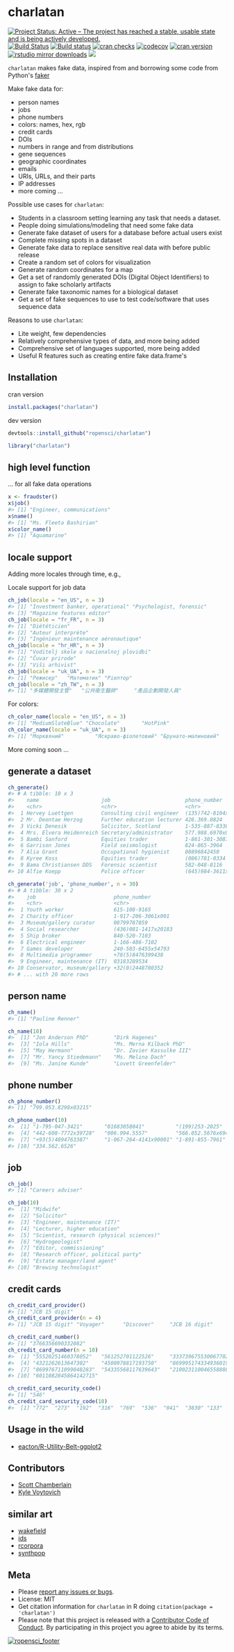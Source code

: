 charlatan
=========



[![Project Status: Active – The project has reached a stable, usable state and is being actively developed.](http://www.repostatus.org/badges/latest/active.svg)](http://www.repostatus.org/#active)
[![Build Status](https://travis-ci.org/ropensci/charlatan.svg?branch=master)](https://travis-ci.org/ropensci/charlatan)
[![Build status](https://ci.appveyor.com/api/projects/status/s2r5ltp3kcmxyb49?svg=true)](https://ci.appveyor.com/project/sckott/charlatan)
[![cran checks](https://cranchecks.info/badges/worst/charlatan)](https://cranchecks.info/pkgs/charlatan)
[![codecov](https://codecov.io/gh/ropensci/charlatan/branch/master/graph/badge.svg)](https://codecov.io/gh/ropensci/charlatan)
[![cran version](https://www.r-pkg.org/badges/version/charlatan)](https://cran.r-project.org/package=charlatan)
[![rstudio mirror downloads](https://cranlogs.r-pkg.org/badges/charlatan)](https://github.com/metacran/cranlogs.app)
[![](https://badges.ropensci.org/94_status.svg)](https://github.com/ropensci/onboarding/issues/94)

`charlatan` makes fake data, inspired from and borrowing some code from Python's [faker](https://github.com/joke2k/faker)

Make fake data for:

* person names
* jobs
* phone numbers
* colors: names, hex, rgb
* credit cards
* DOIs
* numbers in range and from distributions
* gene sequences
* geographic coordinates
* emails
* URIs, URLs, and their parts
* IP addresses
* more coming ...

Possible use cases for `charlatan`:

* Students in a classroom setting learning any task that needs a dataset.
* People doing simulations/modeling that need some fake data
* Generate fake dataset of users for a database before actual users exist
* Complete missing spots in a dataset
* Generate fake data to replace sensitive real data with before public release
* Create a random set of colors for visualization
* Generate random coordinates for a map
* Get a set of randomly generated DOIs (Digital Object Identifiers) to
assign to fake scholarly artifacts
* Generate fake taxonomic names for a biological dataset
* Get a set of fake sequences to use to test code/software that uses
sequence data

Reasons to use `charlatan`:

* Lite weight, few dependencies
* Relatively comprehensive types of data, and more being added
* Comprehensive set of languages supported, more being added
* Useful R features such as creating entire fake data.frame's

## Installation

cran version


```r
install.packages("charlatan")
```

dev version


```r
devtools::install_github("ropensci/charlatan")
```


```r
library("charlatan")
```

## high level function

... for all fake data operations


```r
x <- fraudster()
x$job()
#> [1] "Engineer, communications"
x$name()
#> [1] "Ms. Fleeta Bashirian"
x$color_name()
#> [1] "Aquamarine"
```

## locale support

Adding more locales through time, e.g.,

Locale support for job data


```r
ch_job(locale = "en_US", n = 3)
#> [1] "Investment banker, operational" "Psychologist, forensic"        
#> [3] "Magazine features editor"
ch_job(locale = "fr_FR", n = 3)
#> [1] "Diététicien"                       
#> [2] "Auteur interprète"                 
#> [3] "Ingénieur maintenance aéronautique"
ch_job(locale = "hr_HR", n = 3)
#> [1] "Voditelj skele u nacionalnoj plovidbi"
#> [2] "Čuvar prirode"                        
#> [3] "Viši arhivist"
ch_job(locale = "uk_UA", n = 3)
#> [1] "Режисер"   "Математик" "Ріелтор"
ch_job(locale = "zh_TW", n = 3)
#> [1] "多媒體開發主管"   "公共衛生醫師"     "產品企劃開發人員"
```

For colors:


```r
ch_color_name(locale = "en_US", n = 3)
#> [1] "MediumSlateBlue" "Chocolate"       "HotPink"
ch_color_name(locale = "uk_UA", n = 3)
#> [1] "Морквяний"          "Яскраво-фіолетовий" "Брунато-малиновий"
```

More coming soon ...

## generate a dataset


```r
ch_generate()
#> # A tibble: 10 x 3
#>    name                    job                        phone_number        
#>    <chr>                   <chr>                      <chr>               
#>  1 Hervey Luettgen         Consulting civil engineer  (135)742-8104x9887  
#>  2 Mr. Deontae Herzog      Further education lecturer 426.369.0824        
#>  3 Vicki Denesik           Solicitor, Scotland        1-535-887-8338x39579
#>  4 Mrs. Elvera Heidenreich Secretary/administrator    577.988.6970x0455   
#>  5 Bambi Sanford           Equities trader            1-861-301-3087x38656
#>  6 Garrison Jones          Field seismologist         824-865-3964        
#>  7 Alia Grant              Occupational hygienist     08896842450         
#>  8 Kyree Koss              Equities trader            (086)781-0334       
#>  9 Bama Christiansen DDS   Forensic scientist         582-048-8116        
#> 10 Alfie Koepp             Police officer             (645)984-3611x1223
```


```r
ch_generate('job', 'phone_number', n = 30)
#> # A tibble: 30 x 2
#>    job                         phone_number       
#>    <chr>                       <chr>              
#>  1 Youth worker                615-108-9165       
#>  2 Charity officer             1-917-206-3061x001 
#>  3 Museum/gallery curator      08799787859        
#>  4 Social researcher           (436)081-1417x20183
#>  5 Ship broker                 840-520-7103       
#>  6 Electrical engineer         1-166-486-7102     
#>  7 Games developer             240-503-6455x54793 
#>  8 Multimedia programmer       +78(5)8476399438   
#>  9 Engineer, maintenance (IT)  03183289534        
#> 10 Conservator, museum/gallery +32(0)2448780352   
#> # ... with 20 more rows
```


## person name


```r
ch_name()
#> [1] "Pauline Renner"
```


```r
ch_name(10)
#>  [1] "Jon Anderson PhD"        "Dirk Hagenes"           
#>  [3] "Iola Hills"              "Ms. Merna Kilback PhD"  
#>  [5] "May Hermann"             "Dr. Zavier Kassulke III"
#>  [7] "Mr. Yancy Stiedemann"    "Ms. Melina Dach"        
#>  [9] "Ms. Janine Kunde"        "Lovett Greenfelder"
```


## phone number


```r
ch_phone_number()
#> [1] "799.053.8298x03215"
```


```r
ch_phone_number(10)
#>  [1] "1-795-047-3421"       "01683058041"          "(199)253-2025"       
#>  [4] "442-608-7772x39728"   "006.994.5557"         "566.052.5676x69403"  
#>  [7] "+93(5)4894763387"     "1-067-264-4141x90001" "1-891-855-7961"      
#> [10] "334.562.6526"
```

## job


```r
ch_job()
#> [1] "Careers adviser"
```


```r
ch_job(10)
#>  [1] "Midwife"                                
#>  [2] "Solicitor"                              
#>  [3] "Engineer, maintenance (IT)"             
#>  [4] "Lecturer, higher education"             
#>  [5] "Scientist, research (physical sciences)"
#>  [6] "Hydrogeologist"                         
#>  [7] "Editor, commissioning"                  
#>  [8] "Research officer, political party"      
#>  [9] "Estate manager/land agent"              
#> [10] "Brewing technologist"
```

## credit cards


```r
ch_credit_card_provider()
#> [1] "JCB 15 digit"
ch_credit_card_provider(n = 4)
#> [1] "JCB 15 digit" "Voyager"      "Discover"     "JCB 16 digit"
```


```r
ch_credit_card_number()
#> [1] "3766356690332082"
ch_credit_card_number(n = 10)
#>  [1] "55520251460378052"   "561252701122526"     "3337396755300677029"
#>  [4] "4321262613647302"    "4500978817193750"    "869995174334936019" 
#>  [7] "869976711099048283"  "54335568117639643"   "210023110046558888" 
#> [10] "6011082845864142715"
```


```r
ch_credit_card_security_code()
#> [1] "546"
ch_credit_card_security_code(10)
#>  [1] "772"  "273"  "192"  "316"  "769"  "536"  "041"  "3830" "133"  "991"
```

## Usage in the wild

- [eacton/R-Utility-Belt-ggplot2](https://github.com/eacton/R-Utility-Belt-ggplot2/blob/836a6bd303fbfde4a334d351e0d1c63f71c4ec68/furry_dataset.R)


## Contributors

* [Scott Chamberlain](https://github.com/sckott)
* [Kyle Voytovich](https://github.com/kylevoyto)

## similar art

* [wakefield](https://github.com/trinker/wakefield)
* [ids](https://github.com/richfitz/ids)
* [rcorpora](https://github.com/gaborcsardi/rcorpora)
* [synthpop](https://cran.r-project.org/package=synthpop)

## Meta

* Please [report any issues or bugs](https://github.com/ropensci/charlatan/issues).
* License: MIT
* Get citation information for `charlatan` in R doing `citation(package = 'charlatan')`
* Please note that this project is released with a [Contributor Code of Conduct](CODE_OF_CONDUCT.md).
By participating in this project you agree to abide by its terms.

[![ropensci_footer](https://ropensci.org/public_images/github_footer.png)](https://ropensci.org)
